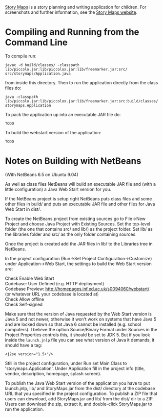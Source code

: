 [Story Maps](http://seanh.github.com/storymaps/) is a story planning and
writing application for children. For screenshots and further information, see
the [Story Maps website](http://seanh.github.com/storymaps/).

Compiling and Running from the Command Line
===========================================

To compile run:

    javac -d build/classes/ -classpath lib/piccolo.jar:lib/piccolox.jar:lib/freemarker.jar:src/ src/storymaps/Application.java

from inside this directory. Then to run the application directly from the class
files do:

    java -classpath lib/piccolo.jar:lib/piccolox.jar:lib/freemarker.jar:src:build/classes/ storymaps.Application

To pack the application up into an executable JAR file do:

    TODO

To build the webstart version of the application:

    TODO

Notes on Building with NetBeans
===============================

(With NetBeans 6.5 on Ubuntu 9.04)

As well as class files NetBeans will build an executable JAR file and (with a
little configuration) a Java Web Start version for you.

If the NetBeans project is setup right NetBeans puts class files and some other
files in build/ and puts an executable JAR file and other files for Java Web
Start in dist/.

To create the NetBeans project from existing sources go to File->New Project
and choose Java Project with Existing Sources. Set the top-level folder (the
one that contains src/ and lib/) as the project folder. Set lib/ as the
libraries folder and src/ as the only folder containing sources.

Once the project is created add the JAR files in lib/ to the Libraries tree in
NetBeans.

In the project configuration (Run->Set Project Configuration->Customize) under
Application->Web Start, the settings to build the Web Start version are:

Check Enable Web Start  
Codebase: User Defined (e.g. HTTP deployment)  
Codebase Preview: http://homepages.inf.ed.ac.uk/s0094060/webstart/  
(or whatever URL your codebase is located at)  
Check Allow offline  
Check Self-signed  

Make sure that the version of Java requested by the Web Start version is Java 5
and not newer, otherwise it won't work on systems that have Java 5 and are
locked down so that Java 6 cannot be installed (e.g. school computers). I
believe the option Source/Binary Format under Sources in the Project Properties
controls this, it should be set to JDK 5. But if you look inside the
`launch.jnlp` file you can see what version of Java it demands, it should have
a tag:

    <j2se version="1.5+"/>

Still in the project configuration, under Run set Main Class to
'storymaps.Application'. Under Application fill in the project info (title,
vendor, description, homepage, splash screen).

To publish the Java Web Start version of the application you have to put
launch.jnlp, lib/ and StoryMaps.jar from the dist/ directory at the codebase
URL that you specified in the project configuration. To publish a ZIP file that
users can download, add StoryMaps.jar and lib/ from the dist/ dir to a ZIP.
Users can download the zip, extract it, and double-click StoryMaps.jar to run
the application.
